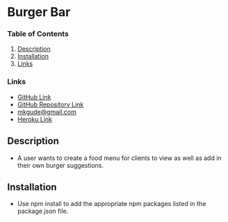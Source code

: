 # Burger Bar

### Table of Contents

1. [Description](#description)
2. [Installation](#installation)
3. [Links](#links)

### Links

- [GitHub Link](https://github.com/mkgude/hamburger-joint)
- [GitHub Repository Link](https://github.com/mkgude)
- mkgude@gmail.com
- [Heroku Link](https://salty-castle-86073.herokuapp.com/)

## Description

- A user wants to create a food menu for clients to view as well as add in their own burger suggestions.

## Installation

- Use npm install to add the appropriate npm packages listed in the package.json file.
